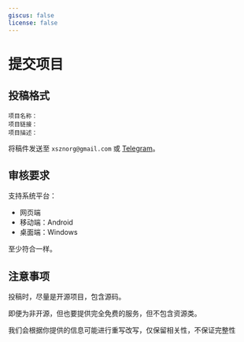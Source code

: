 ```yaml
---
giscus: false
license: false
---
```


# 提交项目

## 投稿格式

```
项目名称：
项目链接：
项目描述：
```

将稿件发送至 `xsznorg@gmail.com` 或 [Telegram](https://t.me/xsznChatBot)。

## 审核要求

支持系统平台：

- 网页端
- 移动端：Android
- 桌面端：Windows

至少符合一样。

## 注意事项

投稿时，尽量是开源项目，包含源码。

即便为非开源，但也要提供完全免费的服务，但不包含资源类。

我们会根据你提供的信息可能进行重写改写，仅保留相关性，不保证完整性